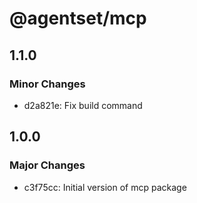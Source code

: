 # @agentset/mcp

## 1.1.0

### Minor Changes

- d2a821e: Fix build command

## 1.0.0

### Major Changes

- c3f75cc: Initial version of mcp package

